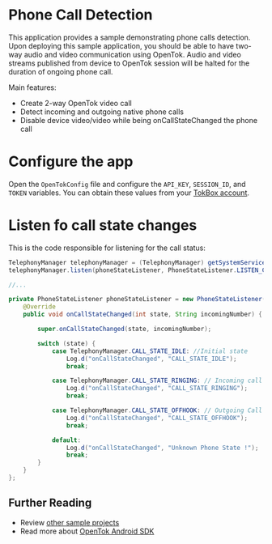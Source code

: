 # Phone Call Detection

This application provides a sample demonstrating phone calls detection.
Upon deploying this sample application, you should be able to have two-way audio and video communication using OpenTok.
Audio and video streams published from device to OpenTok session will be halted for the duration of ongoing phone call.

Main features:
* Create 2-way OpenTok video call
* Detect incoming and outgoing native phone calls
* Disable device video/video while being onCallStateChanged the phone call

# Configure the app 
Open the `OpenTokConfig` file and configure the `API_KEY`, `SESSION_ID`, and `TOKEN` variables. You can obtain these values from your [TokBox account](https://tokbox.com/account/#/).

# Listen fo call state changes
This is the code responsible for listening for the call status:

```java
TelephonyManager telephonyManager = (TelephonyManager) getSystemService(Context.TELEPHONY_SERVICE);
telephonyManager.listen(phoneStateListener, PhoneStateListener.LISTEN_CALL_STATE);

//...

private PhoneStateListener phoneStateListener = new PhoneStateListener() {
    @Override
    public void onCallStateChanged(int state, String incomingNumber) {

        super.onCallStateChanged(state, incomingNumber);

        switch (state) {
            case TelephonyManager.CALL_STATE_IDLE: //Initial state
                Log.d("onCallStateChanged", "CALL_STATE_IDLE");
                break;

            case TelephonyManager.CALL_STATE_RINGING: // Incoming call Ringing
                Log.d("onCallStateChanged", "CALL_STATE_RINGING");
                break;

            case TelephonyManager.CALL_STATE_OFFHOOK: // Outgoing Call | Accepted incoming call
                Log.d("onCallStateChanged", "CALL_STATE_OFFHOOK");
                break;

            default:
                Log.d("onCallStateChanged", "Unknown Phone State !");
                break;
        }
    }
};
```

## Further Reading

* Review [other sample projects](../)
* Read more about [OpenTok Android SDK](https://tokbox.com/developer/sdks/android/)
